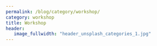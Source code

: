 ```yaml
---
permalink: /blog/category/workshop/
category: workshop
title: Workshop
header:
   image_fullwidth: "header_unsplash_categories_1.jpg"
---
```

